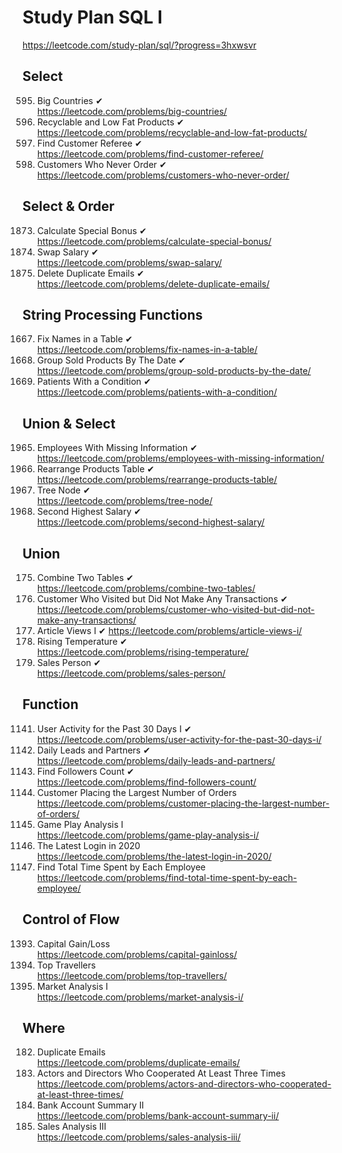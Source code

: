 # Study Plan SQL I
https://leetcode.com/study-plan/sql/?progress=3hxwsvr

## Select
595. Big Countries ✔  
https://leetcode.com/problems/big-countries/
1757. Recyclable and Low Fat Products ✔  
https://leetcode.com/problems/recyclable-and-low-fat-products/
584. Find Customer Referee ✔  
https://leetcode.com/problems/find-customer-referee/
183. Customers Who Never Order ✔  
https://leetcode.com/problems/customers-who-never-order/

## Select & Order
1873. Calculate Special Bonus ✔  
https://leetcode.com/problems/calculate-special-bonus/
627. Swap Salary ✔  
https://leetcode.com/problems/swap-salary/
196. Delete Duplicate Emails ✔  
https://leetcode.com/problems/delete-duplicate-emails/

## String Processing Functions
1667. Fix Names in a Table ✔  
https://leetcode.com/problems/fix-names-in-a-table/
1484. Group Sold Products By The Date ✔  
https://leetcode.com/problems/group-sold-products-by-the-date/
1527. Patients With a Condition ✔  
https://leetcode.com/problems/patients-with-a-condition/

## Union & Select
1965. Employees With Missing Information ✔  
https://leetcode.com/problems/employees-with-missing-information/
1795. Rearrange Products Table ✔  
https://leetcode.com/problems/rearrange-products-table/
608. Tree Node ✔  
https://leetcode.com/problems/tree-node/
176. Second Highest Salary ✔  
https://leetcode.com/problems/second-highest-salary/

## Union
175. Combine Two Tables ✔  
https://leetcode.com/problems/combine-two-tables/  
1581. Customer Who Visited but Did Not Make Any Transactions  ✔  
https://leetcode.com/problems/customer-who-visited-but-did-not-make-any-transactions/
1148. Article Views I  ✔
https://leetcode.com/problems/article-views-i/
197. Rising Temperature ✔  
https://leetcode.com/problems/rising-temperature/  
607. Sales Person ✔  
https://leetcode.com/problems/sales-person/  

## Function
1141. User Activity for the Past 30 Days I ✔  
https://leetcode.com/problems/user-activity-for-the-past-30-days-i/
1693. Daily Leads and Partners ✔  
https://leetcode.com/problems/daily-leads-and-partners/
1729. Find Followers Count ✔  
https://leetcode.com/problems/find-followers-count/
586. Customer Placing the Largest Number of Orders  
https://leetcode.com/problems/customer-placing-the-largest-number-of-orders/
511. Game Play Analysis I  
https://leetcode.com/problems/game-play-analysis-i/
1890. The Latest Login in 2020  
https://leetcode.com/problems/the-latest-login-in-2020/
1741. Find Total Time Spent by Each Employee  
https://leetcode.com/problems/find-total-time-spent-by-each-employee/

## Control of Flow
1393. Capital Gain/Loss  
https://leetcode.com/problems/capital-gainloss/
1407. Top Travellers  
https://leetcode.com/problems/top-travellers/
1158. Market Analysis I  
https://leetcode.com/problems/market-analysis-i/

## Where
182. Duplicate Emails  
https://leetcode.com/problems/duplicate-emails/
1050. Actors and Directors Who Cooperated At Least Three Times  
https://leetcode.com/problems/actors-and-directors-who-cooperated-at-least-three-times/
1587. Bank Account Summary II  
https://leetcode.com/problems/bank-account-summary-ii/
1084. Sales Analysis III  
https://leetcode.com/problems/sales-analysis-iii/